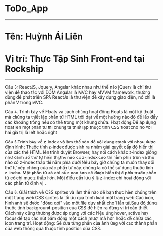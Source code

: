 # ToDo_App
--------------------
# Tên: Huỳnh Ái Liên
# Vị trí: Thực Tập Sinh Front-end tại Rockship
-------------------
Câu 3: ReactJS, Jquery, Angular khác nhau như thế nào
jQuery là chỉ thư viện để thao tác với DOM
Angular là MVC hay MVVM framework, thường dùng để phát triển SPA 
ReactJs là thư viện để xây dựng giao diện, nó chỉ là phần V trong MVC.

Câu 4. Trình bày về Floats và cách chúng hoạt động
Floats là một kỹ thuật mà chúng ta thiết lập phần tử HTML trôi dạt về một hướng nào đó để lấp đầy các khoảng trống nếu có thể trong một khung chứa.
Hoạt động:Để áp dụng float lên một phần tử thì chúng ta thiết lập thuộc tính CSS float cho nó với hai giá trị là left hoặc right

Câu 5.Trình bày về z-index và làm thế nào để nội dung stack với nhau được định hình;
Thuộc tính z-index được sinh ra nhằm giải quyết cấp độ hiển thị của các thẻ HTML lên trình duyệt Browser, hay nói cách
khác z-index giống như đánh số thứ tự hiển thị,thẻ nào có z-index cao thì nằm phía trên và thẻ nào có z-index thấp thì nằm phía dưới.Nếu bây giờ chúng ta muốn thay đổi thứ tự xếp chồng của các phần tử này, chúng ta có thể sử dụng thuộc tính z-index. Một phần tử có chỉ số z cao hơn sẽ được hiển thị ở phía trước phần tử có chỉ mục z thấp hơn. Một điều cần lưu ý là z-index chỉ hoạt động với các phần tử định vị .

Câu 6. Giải thích về CSS sprites và làm thế nào để bạn thực hiện chúng trên một trang web
CSS sprites là tối ưu quá trình load một trang web.Các icon, hình ảnh sẽ được "đóng gói" vào một file duy nhất cho 1 lần tải.Sau đó dùng thuộc tính background-position của CSS để hiện ra đúng vị trí cần thiết. Cách này cũng thường được áp dụng với các hiệu ứng hover, active hay focus để tạo các nút bấm động một cách mượt mà hơn hoặc để chứa các icon trang trí. 
Hoạt động: Sẽ đưa từng phần của ảnh ứng với các thành phần của web thông qua thuộc tính position của CSS.
